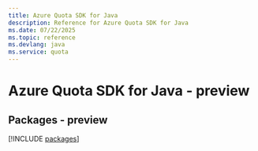 ```yaml
---
title: Azure Quota SDK for Java
description: Reference for Azure Quota SDK for Java
ms.date: 07/22/2025
ms.topic: reference
ms.devlang: java
ms.service: quota
---
```

# Azure Quota SDK for Java - preview
## Packages - preview
[!INCLUDE [packages](quota-index.md)]